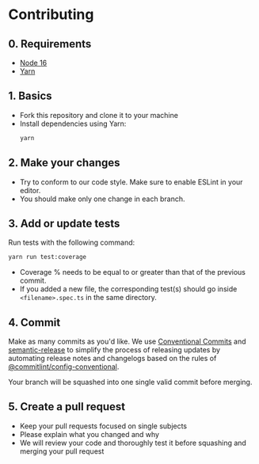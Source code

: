 # Contributing

## 0. Requirements

- [Node 16](https://nodejs.org/)
- [Yarn](https://classic.yarnpkg.com/)

## 1. Basics

- Fork this repository and clone it to your machine
- Install dependencies using Yarn:
  ```bash
  yarn
  ```

## 2. Make your changes

- Try to conform to our code style. Make sure to enable ESLint in your editor.
- You should make only one change in each branch.

## 3. Add or update tests

Run tests with the following command:

```bash
yarn run test:coverage
```

- Coverage % needs to be equal to or greater than that of the previous commit.
- If you added a new file, the corresponding test(s) should go
  inside `<filename>.spec.ts` in the same directory.

## 4. Commit

Make as many commits as you'd like. We use [Conventional Commits]
and [semantic-release] to simplify the process of releasing updates by
automating release notes and changelogs based on the rules
of [@commitlint/config-conventional].

Your branch will be squashed into one single valid commit before merging.

## 5. Create a pull request

- Keep your pull requests focused on single subjects
- Please explain what you changed and why
- We will review your code and thoroughly test it before squashing and merging
  your pull request

[@commitlint/config-conventional]: https://github.com/conventional-changelog/commitlint
[Conventional Commits]: https://www.conventionalcommits.org/en/v1.0.0/#summary
[semantic-release]: https://github.com/semantic-release/semantic-release
